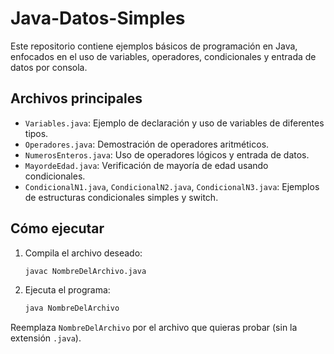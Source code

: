 # Java-Datos-Simples

Este repositorio contiene ejemplos básicos de programación en Java, enfocados en el uso de variables, operadores, condicionales y entrada de datos por consola.

## Archivos principales

- `Variables.java`: Ejemplo de declaración y uso de variables de diferentes tipos.
- `Operadores.java`: Demostración de operadores aritméticos.
- `NumerosEnteros.java`: Uso de operadores lógicos y entrada de datos.
- `MayordeEdad.java`: Verificación de mayoría de edad usando condicionales.
- `CondicionalN1.java`, `CondicionalN2.java`, `CondicionalN3.java`: Ejemplos de estructuras condicionales simples y switch.

## Cómo ejecutar

1. Compila el archivo deseado:
   ```sh
   javac NombreDelArchivo.java
   ```
2. Ejecuta el programa:
   ```sh
   java NombreDelArchivo
   ```

Reemplaza `NombreDelArchivo` por el archivo que quieras probar (sin la extensión `.java`).
